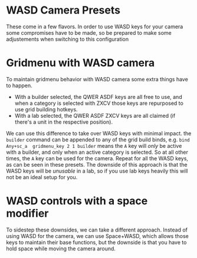 # WASD Camera Presets
These come in a few flavors. 
In order to use WASD keys for your camera some compromises have to be made, so be prepared to make some adjustements when switching to this configuration

# Gridmenu with WASD camera
To maintain gridmenu behavior with WASD camera some extra things have to happen.
- With a builder selected, the QWER ASDF keys are all free to use, and when a category is selected with ZXCV those keys are repurposed to use grid building hotkeys.
- With a lab selected, the QWER ASDF ZXCV keys are all claimed (if there's a unit in the respective position).

We can use this difference to take over WASD keys with minimal impact. the `builder` command can be appended to any of the grid build binds, e.g. 
`bind           Any+sc_a  gridmenu_key 2 1 builder` means the `A` key will *only* be active with a builder, and only when an active category is selected.
So at all other times, the `A` key can be used for the camera. Repeat for all the WASD keys, as can be seen in these presets.
The downside of this approach is that the WASD keys will be *unusable* in a lab, so if you use lab keys heavily this will not be an ideal setup for you.

# WASD controls with a space modifier
To sidestep these downsides, we can take a different approach. Instead of using WASD for the camera, we can use Space+WASD, 
which allows those keys to maintain their base functions, but the downside is that you have to hold space while moving the camera around.
